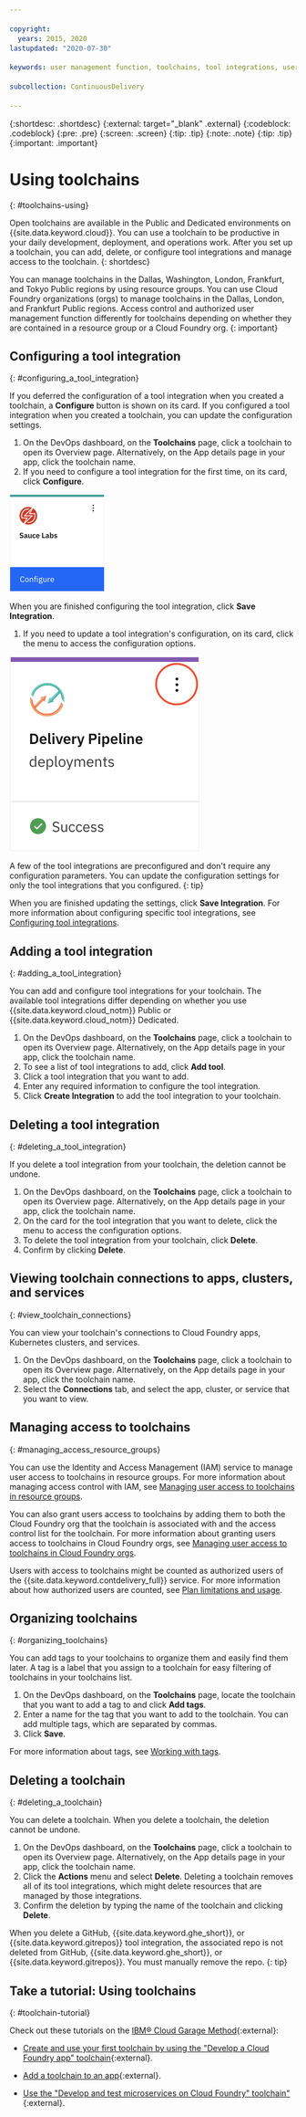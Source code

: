 ```yaml
---

copyright:
  years: 2015, 2020
lastupdated: "2020-07-30"

keywords: user management function, toolchains, tool integrations, user access, Cloud Foundry org

subcollection: ContinuousDelivery

---
```


{:shortdesc: .shortdesc}
{:external: target="_blank" .external}
{:codeblock: .codeblock}
{:pre: .pre}
{:screen: .screen}
{:tip: .tip}
{:note: .note}
{:tip: .tip}
{:important: .important}

# Using toolchains
{: #toolchains-using}

Open toolchains are available in the Public and Dedicated environments on {{site.data.keyword.cloud}}. You can use a toolchain to be productive in your daily development, deployment, and operations work. After you set up a toolchain, you can add, delete, or configure tool integrations and manage access to the toolchain.
{: shortdesc}

You can manage toolchains in the Dallas, Washington, London, Frankfurt, and Tokyo Public regions by using resource groups. You can use Cloud Foundry organizations (orgs) to manage toolchains in the Dallas, London, and Frankfurt Public regions. Access control and authorized user management function differently for toolchains depending on whether they are contained in a resource group or a Cloud Foundry org.
{: important}

## Configuring a tool integration
{: #configuring_a_tool_integration}

If you deferred the configuration of a tool integration when you created a toolchain, a **Configure** button is shown on its card. If you configured a tool integration when you created a toolchain, you can update the configuration settings.

1. On the DevOps dashboard, on the **Toolchains** page, click a toolchain to open its Overview page. Alternatively, on the App details page in your app, click the toolchain name.
1. If you need to configure a tool integration for the first time, on its card, click **Configure**.

  <img src="images/toolchain_tile_configure.png" alt="Configure button" width="167" style="width:167px; border-style: none"/>

 When you are finished configuring the tool integration, click **Save Integration**.

1. If you need to update a tool integration's configuration, on its card, click the menu to access the configuration options.

  ![Configuration menu](images/toolchain_tile_menu.png)

 A few of the tool integrations are preconfigured and don't require any configuration parameters. You can update the configuration settings for only the tool integrations that you configured.
 {: tip}

 When you are finished updating the settings, click **Save Integration**. For more information about configuring specific tool integrations, see [Configuring tool integrations](/docs/services/ContinuousDelivery?topic=ContinuousDelivery-integrations).

## Adding a tool integration
{: #adding_a_tool_integration}

You can add and configure tool integrations for your toolchain. The available tool integrations differ depending on whether you use {{site.data.keyword.cloud_notm}} Public or {{site.data.keyword.cloud_notm}} Dedicated.

1. On the DevOps dashboard, on the **Toolchains** page, click a toolchain to open its Overview page. Alternatively, on the App details page in your app, click the toolchain name.
1. To see a list of tool integrations to add, click **Add tool**.
1. Click a tool integration that you want to add.
1. Enter any required information to configure the tool integration.
1. Click **Create Integration** to add the tool integration to your toolchain.

## Deleting a tool integration
{: #deleting_a_tool_integration}

If you delete a tool integration from your toolchain, the deletion cannot be undone.

1. On the DevOps dashboard, on the **Toolchains** page, click a toolchain to open its Overview page. Alternatively, on the App details page in your app, click the toolchain name.
1. On the card for the tool integration that you want to delete, click the menu to access the configuration options.
1. To delete the tool integration from your toolchain, click **Delete**.
1. Confirm by clicking **Delete**.  

## Viewing toolchain connections to apps, clusters, and services
{: #view_toolchain_connections}

You can view your toolchain's connections to Cloud Foundry apps, Kubernetes clusters, and services.

1. On the DevOps dashboard, on the **Toolchains** page, click a toolchain to open its Overview page. Alternatively, on the App details page in your app, click the toolchain name.
1. Select the **Connections** tab, and select the app, cluster, or service that you want to view.

## Managing access to toolchains
{: #managing_access_resource_groups}

You can use the Identity and Access Management (IAM) service to manage user access to toolchains in resource groups. For more information about managing access control with IAM, see [Managing user access to toolchains in resource groups](/docs/services/ContinuousDelivery?topic=ContinuousDelivery-toolchains-iam-security).

You can also grant users access to toolchains by adding them to both the Cloud Foundry org that the toolchain is associated with and the access control list for the toolchain. For more information about granting users access to toolchains in Cloud Foundry orgs, see [Managing user access to toolchains in Cloud Foundry orgs](/docs/services/ContinuousDelivery?topic=ContinuousDelivery-toolchains-cf-security).

Users with access to toolchains might be counted as authorized users of the {{site.data.keyword.contdelivery_full}} service. For more information about how authorized users are counted, see [Plan limitations and usage](/docs/services/ContinuousDelivery?topic=ContinuousDelivery-limitations_usage).

## Organizing toolchains
{: #organizing_toolchains}

You can add tags to your toolchains to organize them and easily find them later. A tag is a label that you assign to a toolchain for easy filtering of toolchains in your toolchains list.

1. On the DevOps dashboard, on the **Toolchains** page, locate the toolchain that you want to add a tag to and click **Add tags**.
1. Enter a name for the tag that you want to add to the toolchain. You can add multiple tags, which are separated by commas.
1. Click **Save**.

For more information about tags, see [Working with tags](/docs/account?topic=account-tag).


## Deleting a toolchain
{: #deleting_a_toolchain}

You can delete a toolchain. When you delete a toolchain, the deletion cannot be undone.

1. On the DevOps dashboard, on the **Toolchains** page, click a toolchain to open its Overview page. Alternatively, on the App details page in your app, click the toolchain name.
1. Click the **Actions** menu and select **Delete**. Deleting a toolchain removes all of its tool integrations, which might delete resources that are managed by those integrations.
1. Confirm the deletion by typing the name of the toolchain and clicking **Delete**.  

 When you delete a GitHub, {{site.data.keyword.ghe_short}}, or {{site.data.keyword.gitrepos}} tool integration, the associated repo is not deleted from GitHub, {{site.data.keyword.ghe_short}}, or {{site.data.keyword.gitrepos}}. You must manually remove the repo.
 {: tip}

## Take a tutorial: Using toolchains
{: #toolchain-tutorial}

Check out these tutorials on the [IBM&reg; Cloud Garage Method](https://www.ibm.com/cloud/garage){:external}:

  * [Create and use your first toolchain by using the "Develop a Cloud Foundry app" toolchain](https://www.ibm.com/cloud/garage/tutorials/introduce-develop-cloud-foundry-app-toolchain){:external}.

  * [Add a toolchain to an app](https://www.ibm.com/cloud/garage/tutorials/add-a-toolchain-to-an-app?task=2){:external}.

  * [Use the "Develop and test microservices on Cloud Foundry" toolchain"](https://www.ibm.com/cloud/garage/tutorials/use-develop-test-microservices-on-cloud-foundry-toolchain){:external}.
